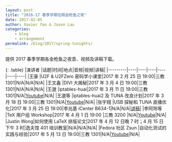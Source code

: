 ```yaml
---
layout: post
title: "2016-17 春季学期往期金枪鱼之夜"
date: 2017-02-05
author: Xavier Yao & Jason Lau
categories:
    - blog
    - arrangement
permalink: /blog/2017/spring-tunights/
---
```


提供 2017 春季学期各金枪鱼之夜音、视频及讲稿下载。

<!--more-->

{: .table}
|演讲者   |话题|时间|地点|音频|视频|讲稿|
|---------|----|----|----|----|----|----|
|王康     |U2F & U2FZero 密码学小课堂|2017 年 2 月 25 日 19:00|三教 1301|N/A|N/A|N/A|
|王文鑫   |DIVI 大揭秘|2017 年 3 月 4 日 19:00|三教 1301|N/A|N/A|N/A|
|王邈     |iptables-huai|2017 年 3 月 11 日 19:00|三教 1301|N/A|[Youtube](https://youtu.be/w_vGD-96O54)|N/A|
|王邈等   |iptables-huai2 及 TUNA 改良计划|2017 年 3 月 18 日 19:00|三教 1301|N/A|[Youtube](https://youtu.be/Vnh8hYk6wZE)|N/A|
|张宇翔   |USB 探秘和 TUNA 直播优化|2017 年 3 月 25 日 19:00|李兆基 iCenter B634-1|N/A|N/A|[讲稿](/assets/slides/usb-2017.pdf)|
|李阿玲等 |TeX 用户组 Workshop|2017 年 4 月 1 日 19:00  |三教 3200  |N/A|[Youtube](https://youtu.be/fysg1IaCq2s)|N/A|
|Justin Wong|如何使用 LaTeX 排版论文|2017 年 4 月 12 日晚 7 时；4 月 15 日下午 3 时|逸夫馆 401 培训教室|N/A|N/A|N/A|
|Fedora 社区 Zsun |自动化测试的实践与经验|2017 年 5 月 13 日 19:00|三教 1301|N/A|[Youtube](https://youtu.be/jnZ8Zdygc8o)|N/A|
